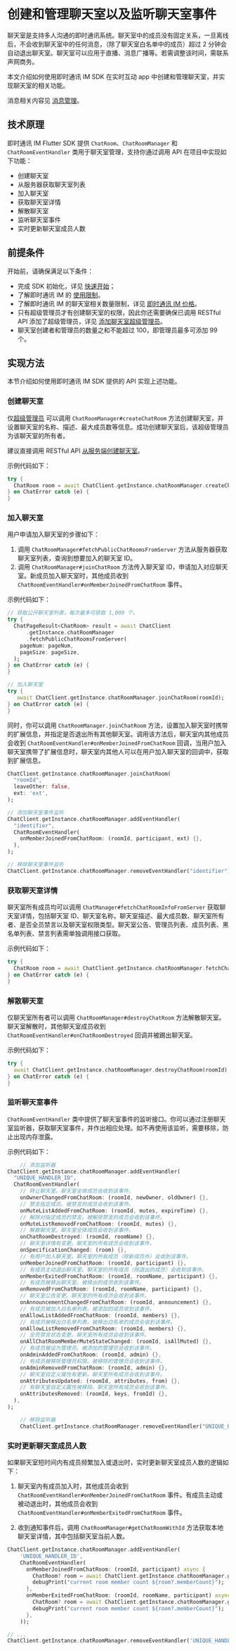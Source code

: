 # 创建和管理聊天室以及监听聊天室事件

<Toc />

聊天室是支持多人沟通的即时通讯系统。聊天室中的成员没有固定关系，一旦离线后，不会收到聊天室中的任何消息，（除了聊天室白名单中的成员）超过 2 分钟会自动退出聊天室。聊天室可以应用于直播、消息广播等。若需调整该时间，需联系声网商务。

本文介绍如何使用即时通讯 IM SDK 在实时互动 app 中创建和管理聊天室，并实现聊天室的相关功能。

消息相关内容见 [消息管理](message_overview.html)。

## 技术原理

即时通讯 IM Flutter SDK 提供 `ChatRoom`、`ChatRoomManager` 和 `ChatRoomEventHandler` 类用于聊天室管理，支持你通过调用 API 在项目中实现如下功能：

- 创建聊天室
- 从服务器获取聊天室列表
- 加入聊天室
- 获取聊天室详情
- 解散聊天室
- 监听聊天室事件
- 实时更新聊天室成员人数

## 前提条件

开始前，请确保满足以下条件：

- 完成 SDK 初始化，详见 [快速开始](quickstart.html)；
- 了解即时通讯 IM 的 [使用限制](limitation.html)。
- 了解即时通讯 IM 的聊天室相关数量限制，详见 [即时通讯 IM 价格](billing_strategy.html)。
- 只有超级管理员才有创建聊天室的权限，因此你还需要确保已调用 RESTful API 添加了超级管理员，详见 [添加聊天室超级管理员](/docs/sdk/server-side/chatroom_superadmin.html)。
- 聊天室创建者和管理员的数量之和不能超过 100，即管理员最多可添加 99 个。

## 实现方法

本节介绍如何使用即时通讯 IM SDK 提供的 API 实现上述功能。

### 创建聊天室

仅[超级管理员](/docs/sdk/server-side/chatroom_superadmin.html) 可以调用 `ChatRoomManager#createChatRoom` 方法创建聊天室，并设置聊天室的名称、描述、最大成员数等信息。成功创建聊天室后，该超级管理员为该聊天室的所有者。

建议直接调用 RESTful API [从服务端创建聊天室](/docs/sdk/server-side/chatroom.html#创建聊天室)。

示例代码如下：

```dart
try {
  ChatRoom room = await ChatClient.getInstance.chatRoomManager.createChatRoom(name);
} on ChatError catch (e) {
}
```

### 加入聊天室

用户申请加入聊天室的步骤如下：

1. 调用 `ChatRoomManager#fetchPublicChatRoomsFromServer` 方法从服务器获取聊天室列表，查询到想要加入的聊天室 ID。
2. 调用 `ChatRoomManager#joinChatRoom` 方法传入聊天室 ID，申请加入对应聊天室。新成员加入聊天室时，其他成员收到 `ChatRoomEventHandler#onMemberJoinedFromChatRoom` 事件。

示例代码如下：

```dart
// 获取公开聊天室列表，每次最多可获取 1,000 个。
try {
  ChatPageResult<ChatRoom> result = await ChatClient
      .getInstance.chatRoomManager
      .fetchPublicChatRoomsFromServer(
    pageNum: pageNum,
    pageSize: pageSize,
  );
} on ChatError catch (e) {
}

// 加入聊天室
try {
   await ChatClient.getInstance.chatRoomManager.joinChatRoom(roomId);
} on ChatError catch (e) {
}
```

同时，你可以调用 `ChatRoomManager.joinChatRoom` 方法，设置加入聊天室时携带的扩展信息，并指定是否退出所有其他聊天室。调用该方法后，聊天室内其他成员会收到 `ChatRoomEventHandler#onMemberJoinedFromChatRoom` 回调，当用户加入聊天室携带了扩展信息时，聊天室内其他人可以在用户加入聊天室的回调中，获取到扩展信息。

```dart
ChatClient.getInstance.chatRoomManager.joinChatRoom(
  "roomId",
  leaveOther: false,
  ext: 'ext',
);

// 添加聊天室事件监听
ChatClient.getInstance.chatRoomManager.addEventHandler(
  "identifier",
  ChatRoomEventHandler(
    onMemberJoinedFromChatRoom: (roomId, participant, ext) {},
  ),
);

// 移除聊天室事件监听
ChatClient.getInstance.chatRoomManager.removeEventHandler("identifier");
```

### 获取聊天室详情

聊天室所有成员均可以调用 `ChatManager#fetchChatRoomInfoFromServer` 获取聊天室详情，包括聊天室 ID、聊天室名称，聊天室描述、最大成员数、聊天室所有者、是否全员禁言以及聊天室权限类型。聊天室公告、管理员列表、成员列表、黑名单列表、禁言列表需单独调用接口获取。

示例代码如下：

```dart
try {
  ChatRoom room = await ChatClient.getInstance.chatRoomManager.fetchChatRoomInfoFromServer(roomId);
} on ChatError catch (e) {
}
```

### 解散聊天室

仅聊天室所有者可以调用 `ChatRoomManager#destroyChatRoom` 方法解散聊天室。聊天室解散时，其他聊天室成员收到 `ChatRoomEventHandler#onChatRoomDestroyed` 回调并被踢出聊天室。

示例代码如下：

```dart
try {
  await ChatClient.getInstance.chatRoomManager.destroyChatRoom(roomId);
} on ChatError catch (e) {
}
```

### 监听聊天室事件

`ChatRoomEventHandler` 类中提供了聊天室事件的监听接口。你可以通过注册聊天室监听器，获取聊天室事件，并作出相应处理。如不再使用该监听，需要移除，防止出现内存泄露。

示例代码如下：

```dart
    // 添加监听器
ChatClient.getInstance.chatRoomManager.addEventHandler(
  "UNIQUE_HANDLER_ID",
  ChatRoomEventHandler(
    // 转让聊天室。聊天室全体成员会收到该事件。
    onOwnerChangedFromChatRoom: (roomId, newOwner, oldOwner) {},
    // 禁言指定成员。被禁言的成员会收到该事件。
    onMuteListAddedFromChatRoom: (roomId, mutes, expireTime) {},
    // 解除对指定成员的禁言。被解除禁言的成员会收到该事件。
    onMuteListRemovedFromChatRoom: (roomId, mutes) {},
    // 解散聊天室。聊天室全体成员会收到该事件。
    onChatRoomDestroyed: (roomId, roomName) {},
    // 聊天室详情有变更。聊天室的所有成员会收到该事件。
    onSpecificationChanged: (room) {},
    // 有用户加入聊天室。聊天室的所有成员（除新成员外）会收到该事件。
    onMemberJoinedFromChatRoom: (roomId, participant) {},
    // 有成员主动退出聊天室。聊天室的所有成员（除退出的成员）会收到该事件。
    onMemberExitedFromChatRoom: (roomId, roomName, participant) {},
    // 有成员被移出聊天室。被移出的成员收到该事件。
    onRemovedFromChatRoom: (roomId, roomName, participant) {},
    // 聊天室公告变更。聊天室的所有成员会收到该事件。
    onAnnouncementChangedFromChatRoom: (roomId, announcement) {},
    // 有成员被加入白名单列表。被添加的成员收到该事件。
    onAllowListAddedFromChatRoom: (roomId, members) {},
    // 有成员被移出白名单列表。被移出白名单的成员会收到该事件。
    onAllowListRemovedFromChatRoom: (roomId, members) {},
    // 全员禁言状态变更。聊天室所有成员会收到该事件。
    onAllChatRoomMemberMuteStateChanged: (roomId, isAllMuted) {},
    // 有成员被设为管理员。被添加的管理员会收到该事件。
    onAdminAddedFromChatRoom: (roomId, admin) {},
    // 有成员被移除管理员权限。被移除的管理员会收到该事件。
    onAdminRemovedFromChatRoom: (roomId, admin) {},
    // 聊天室自定义属性有更新。聊天室所有成员会收到该事件。
    onAttributesUpdated: (roomId, attributes, from) {},
    // 有聊天室自定义属性被移除。聊天室所有成员会收到该事件。
    onAttributesRemoved: (roomId, keys, fromId) {},
  ),
);

    // 移除监听器
    ChatClient.getInstance.chatRoomManager.removeEventHandler("UNIQUE_HANDLER_ID");
```

### 实时更新聊天室成员人数

如果聊天室短时间内有成员频繁加入或退出时，实时更新聊天室成员人数的逻辑如下：

1. 聊天室内有成员加入时，其他成员会收到 `ChatRoomEventHandler#onMemberJoinedFromChatRoom` 事件。有成员主动或被动退出时，其他成员会收到 `ChatRoomEventHandler#onMemberExitedFromChatRoom` 事件。

2. 收到通知事件后，调用 `ChatRoomManager#getChatRoomWithId` 方法获取本地聊天室详情，其中包括聊天室当前人数。

```dart
ChatClient.getInstance.chatRoomManager.addEventHandler(
    'UNIQUE_HANDLER_ID',
    ChatRoomEventHandler(
      onMemberJoinedFromChatRoom: (roomId, participant) async {
        ChatRoom? room = await ChatClient.getInstance.chatRoomManager.getChatRoomWithId(roomId);
        debugPrint("current room member count ${room?.memberCount}");
      },
      onMemberExitedFromChatRoom: (roomId, roomName, participant) async {
        ChatRoom? room = await ChatClient.getInstance.chatRoomManager.getChatRoomWithId(roomId);
        debugPrint("current room member count ${room?.memberCount}");
      },
    ));

// ...
ChatClient.getInstance.chatRoomManager.removeEventHandler('UNIQUE_HANDLER_ID');
```